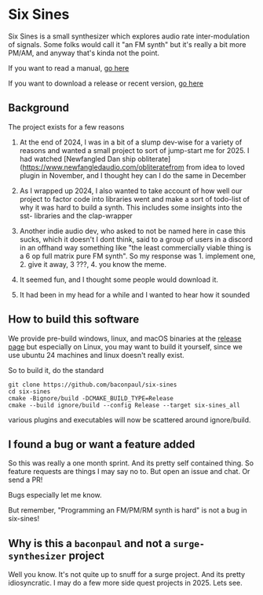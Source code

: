 # Six Sines

Six Sines is a small synthesizer which explores audio rate inter-modulation of signals.
Some folks would call it "an FM synth" but it's really a bit more PM/AM, and anyway that's
kinda not the point.

If you want to read a manual, [go here](doc/manual.md)

If you want to download a release or recent version, [go here](https://github.com/baconpaul/six-sines/releases)

## Background

The project exists for a few reasons

1. At the end of 2024, I was in a bit of a slump dev-wise for a variety of reasons and wanted a 
   small project to sort of jump-start me for 2025. I had watched [Newfangled Dan ship obliterate](https://www.newfangledaudio.com/obliteratefrom 
from idea to loved plugin in November, and I thought hey can I do the same in December
2. As I wrapped up 2024, I also wanted to take account of how well our project to factor code into libraries
went and make a sort of todo-list of why it was hard to build a synth. This includes some 
insights into the sst- libraries and the clap-wrapper
2. Another indie audio dev, who asked to not be named here in case this sucks, which it doesn't I dont think,
said to a group of users in a discord in an offhand way something like "the least commercially viable thing is
a 6 op full matrix pure FM synth". So my response was 1. implement one, 2. give it away, 3 ???, 4. you know the meme.

4. It seemed fun, and I thought some people would download it.
5. It had been in my head for a while and I wanted to hear how it sounded

## How to build this software

We provide pre-build windows, linux, and macOS binaries at the [release page](https://github.com/baconpaul/six-sines/releases) but especially on 
Linux, you may want to build it yourself, since we use ubuntu 24 machines and linux doesn't really exist.

So to build it, do the standard

```aiignore
git clone https://github.com/baconpaul/six-sines
cd six-sines
cmake -Bignore/build -DCMAKE_BUILD_TYPE=Release
cmake --build ignore/build --config Release --target six-sines_all
```

various plugins and executables will now be scattered around ignore/build.

## I found a bug or want a feature added

So this was really a one month sprint. And its pretty self contained thing. So feature requests
are things I may say no to. But open an issue and chat. Or send a PR!

Bugs especially let me know.

But remember, "Programming an FM/PM/RM synth is hard" is not a bug in six-sines!

## Why is this a `baconpaul` and not a `surge-synthesizer` project

Well you know. It's not quite up to snuff for a surge project. And its pretty idiosyncratic.
I may do a few more side quest projects in 2025. Lets see.
